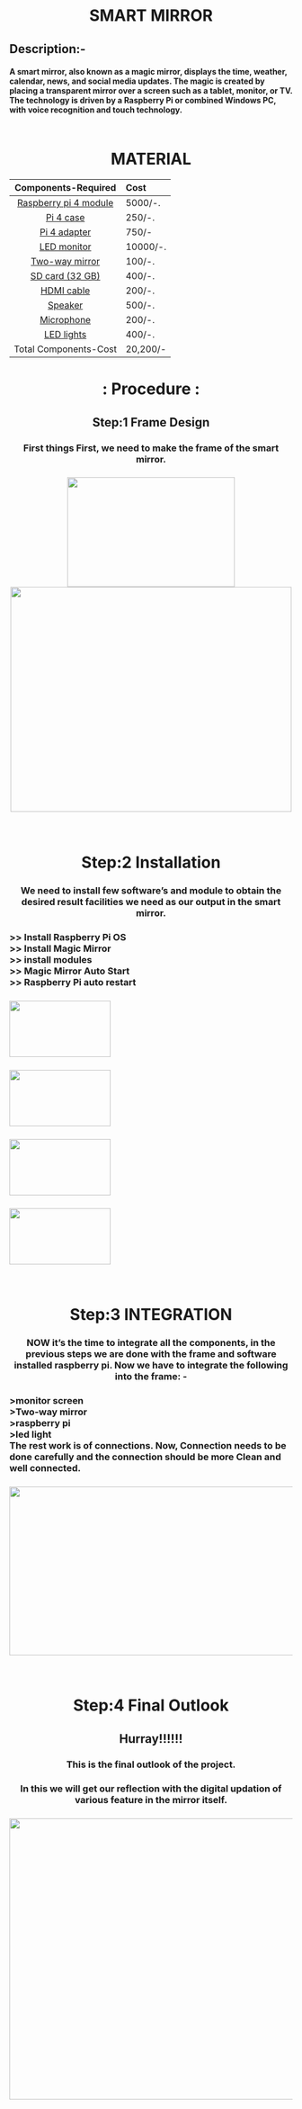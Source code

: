  <div align="center">

# SMART MIRROR 
</div>

## Description:-
   #### A smart mirror, also known as a magic mirror, displays the time, weather, calendar, news, and social media updates. The magic is created by placing a transparent mirror over a screen such as a tablet, monitor, or TV. The technology is driven by a Raspberry Pi or combined Windows PC, with voice recognition and touch technology.

<h3 align="center"><img src="image/Ayi.png" alt="" /> </p></h3>
   <div align="center">
  
<h1 align="center"> MATERIAL </h1>

| Components-Required     |Cost | 
| :---:        |    :----   |  
| [Raspberry pi 4 module](https://www.amazon.in/s?k=rasberry+pi+4&ref=nb_sb_ss_ts-doa-p_6_3)     | 5000/-. 
| [Pi 4 case](https://www.amazon.in/s?k=pi+case&ref=nb_sb_noss_2)   | 250/-.    | issued.© 2021 Shivam Garg
| [Pi 4 adapter ](https://www.amazon.in/s?k=pi+adapter&ref=nb_sb_noss_2)     | 750/- |
| [LED monitor ](https://www.amazon.in/s?k=lcd+monitor&ref=nb_sb_noss_2)     | 10000/-. 
| [Two-way mirror ]()     | 100/-. 
| [SD card (32 GB) ](https://www.amazon.in/s?k=sd+card+32+gb&ref=nb_sb_ss_ts-doa-p_4_4)     | 400/-. 
| [HDMI cable ](https://www.amazon.in/s?k=hdmi+cables&ref=nb_sb_ss_ts-doa-p_4_7)     | 200/-. 
| [Speaker ](https://www.amazon.in/s?k=small+speaker&ref=nb_sb_noss_1)     | 500/-. 
| [Microphone](https://www.amazon.in/s?k=microphone&ref=nb_sb_noss_2)     | 200/-. 
| [LED lights ](https://www.amazon.in/s?k=lcd+light&ref=nb_sb_noss_1)     | 400/-.
| Total Components-Cost    | 20,200/- | 


# : Procedure :
## Step:1  Frame Design 

### First things First, we need to make the frame of the smart mirror.
<h3 align="center"><img src="image/images.jfif" alt="" height="195" width="298/> </p></h3>
<h3 align="center"><img src="image/mirror-frame-illo.jpg" alt="" height="400" width="500"/>   </p></h3>
<br>

# Step:2 Installation
### We need to install few software’s and module to obtain the desired result facilities we need as our output in the smart mirror.

<h3 align="left">
>>	Install Raspberry Pi OS <BR>
>>	Install Magic Mirror <BR>
>>	install modules  <BR>
>>	Magic Mirror Auto Start <BR>
>>	Raspberry Pi auto restart <br>
</h3>
<h3 align="left"><img src="image/" alt="" height="100" width="180" /></h3> <h3 align="left"><img src="image/" alt="" height="100" width="180" />  </h3><h3 align="left"><img src="image/" alt="" height="100" width="180" /> </h3><h3 align="left"><img src="image/" alt="" height="100" width="180" /></h3></p> 

<BR>

# Step:3 INTEGRATION
### NOW it’s the time to integrate all the components, in the previous steps we are done with the frame and software installed raspberry pi. Now we have to integrate the following into the frame: -

<h3 align="left">
>monitor screen <br>
>Two-way mirror <br>
>raspberry pi <br>
>led light <br>
The rest work is of connections. Now, Connection needs to be done carefully and the connection should be more Clean and well connected. 

</h3>
<h3 align="center"><img src="image/5-Figure7-1.png" alt="" height="300" width="700"/> </p></h3>
<br>

# Step:4 Final Outlook

## <b>Hurray!!!!!!</b>
   ### This is the final outlook of the project.
### In this we will get our reflection with the digital updation of various feature in the mirror itself.

<h3 align="center"><img src="image/1_ET8BI0lSvOW8w7z6xfI6YQ.jpeg" alt="" height="500" width="780" /> </p> </h3>